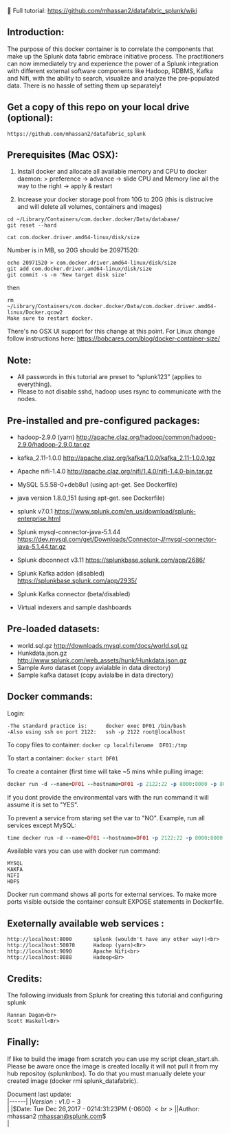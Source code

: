 :blue_book: Full tutorial: https://github.com/mhassan2/datafabric_splunk/wiki

## Introduction:
The purpose of this docker container  is to correlate the components that make up the Splunk data fabric embrace initiative process. The practitioners can now immediately try and experience the power of a Splunk integration with different external software components like Hadoop, RDBMS, Kafka and Nifi, with the ability to search, visualize and analyze the pre-populated data. There is no hassle of setting them up separately!

## Get a copy of this repo on your local drive (optional):
```
https://github.com/mhassan2/datafabric_splunk
```

## Prerequisites (Mac OSX):
1. Install docker and allocate all available memory and CPU to docker daemon:
   \> preference \-> advance \-> slide CPU and Memory line all the way to the right \-> apply & restart

2. Increase your docker storage pool from 10G to 20G (this is distrucive and will delete all volumes, containers and images)

```
cd ~/Library/Containers/com.docker.docker/Data/database/
git reset --hard

cat com.docker.driver.amd64-linux/disk/size
```
Number is in MB, so 20G should be 20971520:
```
echo 20971520 > com.docker.driver.amd64-linux/disk/size
git add com.docker.driver.amd64-linux/disk/size
git commit -s -m 'New target disk size'
```
then
```
rm ~/Library/Containers/com.docker.docker/Data/com.docker.driver.amd64-linux/Docker.qcow2
Make sure to restart docker.
```
There's no OSX UI support for this change at this point. For Linux change follow instructions here: https://bobcares.com/blog/docker-container-size/



## Note:

 - All passwords in this tutorial are preset to “splunk123” (applies to everything).
 - Please to not disable sshd, hadoop uses rsync to communicate with the nodes.

## Pre-installed and pre-configured packages:
- hadoop-2.9.0 (yarn)	http://apache.claz.org/hadoop/common/hadoop-2.9.0/hadoop-2.9.0.tar.gz
- kafka_2.11-1.0.0		http://apache.claz.org/kafka/1.0.0/kafka_2.11-1.0.0.tgz
- Apache nifi-1.4.0			http://apache.claz.org/nifi/1.4.0/nifi-1.4.0-bin.tar.gz
- MySQL 5.5.58-0+deb8u1		(using apt-get. See Dockerfile)
- java version  1.8.0_151	(using apt-get. see Dockerfile)
- splunk v7.0.1				https://www.splunk.com/en_us/download/splunk-enterprise.html
- Splunk mysql-connector-java-5.1.44 https://dev.mysql.com/get/Downloads/Connector-J/mysql-connector-java-5.1.44.tar.gz
- Splunk dbconnect v3.11	https://splunkbase.splunk.com/app/2686/

- Splunk Kafka addon (disabled)	https://splunkbase.splunk.com/app/2935/
- Splunk Kafka connector (beta/disabled)
- Virtual indexers and sample dashboards


## Pre-loaded datasets:
- world.sql.gz	 http://downloads.mysql.com/docs/world.sql.gz
- Hunkdata.json.gz http://www.splunk.com/web_assets/hunk/Hunkdata.json.gz
- Sample Avro dataset  (copy avialable in data directory)
- Sample kafka dataset (copy avialalbe in data directory)


## Docker commands:

Login:
```
-The standard practice is:      docker exec DF01 /bin/bash
-Also using ssh on port 2122:   ssh -p 2122 root@localhost
```


To copy files to container:   ```docker cp localfilename  DF01:/tmp```

To start a container:	```docker start DF01```

To create a container (first time will take ~5 mins while pulling image:<br>

```Ruby
docker run -d --name=DF01 --hostname=DF01 -p 2122:22 -p 8000:8000 -p 8088:8088 -p 8188:8188 -p 10020:10020 -p 9090:9090 -p 50070:50070  splunknbox/splunk_datafabric
```

If you dont provide the environmental vars with the run command it will assume it is set to "YES".<br>

To prevent a service from staring set the var to "NO". Example, run all services except MySQL:<br>
```Ruby
time docker run -d --name=DF01 --hostname=DF01 -p 2122:22 -p 8000:8000 -p 8088:8088 -p 8188:8188 -p 10020:10020 -p 9090:9090 -p 50070:50070 -e MYSQL="NO"  splunknbox/splunk_datafabric
```

Available vars you can use with docker run command:<br>
```
MYSQL
KAKFA
NIFI
HDFS
```

Docker run command shows all ports for external services. To make more ports visible outside the container consult EXPOSE statements in Dockerfile.<br>

## Exeternally available web services :
```
http://localhost:8000		splunk (wouldn't have any other way!)<br>
http://localhost:50070	   	Hadoop (yarn)<Br>
http://localhost:9090		Apache Nifi<br>
http://localhost:8088		Hadoop<Br>
```

## Credits:<br>
The following inviduals from Splunk for creating this tutorial and configuring splunk
```
Rannan Dagan<br>
Scott Haskell<Br>
```
## Finally:
If like to build the image from scratch you can use my script clean_start.sh. Please be aware once the image is created locally it will not pull it from my hub repositoy (splunknbox). To do that you must manually delete your created image (docker rmi splunk_datafabric).<br>



Document last update:<br>
|------|
|$Version: v1.0-3$<br>|
|$Date:   Tue Dec 26,2017 - 0214:31:23PM (-0600) $<br>|
|$Author: mhassan2 <mhassan@splunk.com>$<br>|

